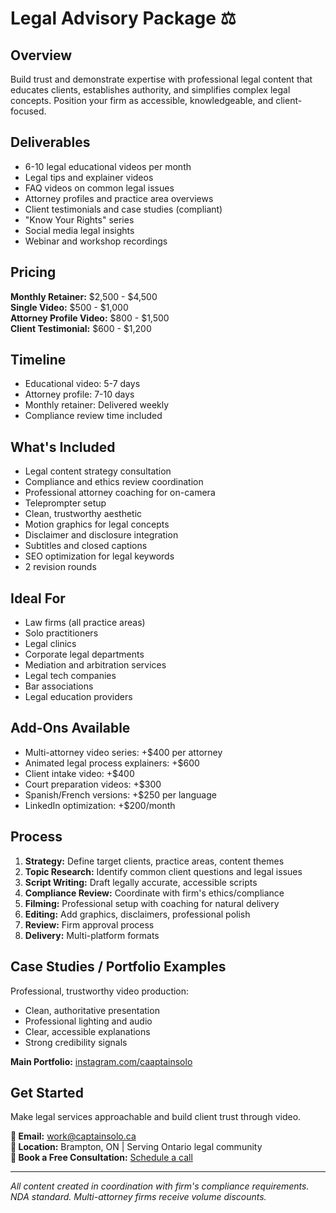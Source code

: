 # Legal Advisory Package ⚖️

## Overview
Build trust and demonstrate expertise with professional legal content that educates clients, establishes authority, and simplifies complex legal concepts. Position your firm as accessible, knowledgeable, and client-focused.

## Deliverables
- 6-10 legal educational videos per month
- Legal tips and explainer videos
- FAQ videos on common legal issues
- Attorney profiles and practice area overviews
- Client testimonials and case studies (compliant)
- "Know Your Rights" series
- Social media legal insights
- Webinar and workshop recordings

## Pricing
**Monthly Retainer:** $2,500 - $4,500  
**Single Video:** $500 - $1,000  
**Attorney Profile Video:** $800 - $1,500  
**Client Testimonial:** $600 - $1,200

## Timeline
- Educational video: 5-7 days
- Attorney profile: 7-10 days
- Monthly retainer: Delivered weekly
- Compliance review time included

## What's Included
- Legal content strategy consultation
- Compliance and ethics review coordination
- Professional attorney coaching for on-camera
- Teleprompter setup
- Clean, trustworthy aesthetic
- Motion graphics for legal concepts
- Disclaimer and disclosure integration
- Subtitles and closed captions
- SEO optimization for legal keywords
- 2 revision rounds

## Ideal For
- Law firms (all practice areas)
- Solo practitioners
- Legal clinics
- Corporate legal departments
- Mediation and arbitration services
- Legal tech companies
- Bar associations
- Legal education providers

## Add-Ons Available
- Multi-attorney video series: +$400 per attorney
- Animated legal process explainers: +$600
- Client intake video: +$400
- Court preparation videos: +$300
- Spanish/French versions: +$250 per language
- LinkedIn optimization: +$200/month

## Process
1. **Strategy:** Define target clients, practice areas, content themes
2. **Topic Research:** Identify common client questions and legal issues
3. **Script Writing:** Draft legally accurate, accessible scripts
4. **Compliance Review:** Coordinate with firm's ethics/compliance
5. **Filming:** Professional setup with coaching for natural delivery
6. **Editing:** Add graphics, disclaimers, professional polish
7. **Review:** Firm approval process
8. **Delivery:** Multi-platform formats

## Case Studies / Portfolio Examples
Professional, trustworthy video production:
- Clean, authoritative presentation
- Professional lighting and audio
- Clear, accessible explanations
- Strong credibility signals

**Main Portfolio:** [instagram.com/caaptainsolo](https://www.instagram.com/caaptainsolo/)

## Get Started
Make legal services approachable and build client trust through video.

**📧 Email:** work@captainsolo.ca  
**📍 Location:** Brampton, ON | Serving Ontario legal community  
**💼 Book a Free Consultation:** [Schedule a call](#contact)

---

*All content created in coordination with firm's compliance requirements. NDA standard. Multi-attorney firms receive volume discounts.*

